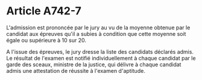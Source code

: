 # Article A742-7

<p>L'admission est prononcée par le jury au vu de la moyenne obtenue par le candidat aux épreuves qu'il a subies à condition que cette moyenne soit égale ou supérieure à 10 sur 20. </p><p> A l'issue des épreuves, le jury dresse la liste des candidats déclarés admis. Le résultat de l'examen est notifié individuellement à chaque candidat par le garde des sceaux, ministre de la justice, qui délivre à chaque candidat admis une attestation de réussite à l'examen d'aptitude. </p>